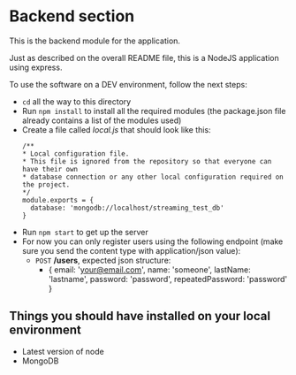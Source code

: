 # Backend section

This is the backend module for the application.

Just as described on the overall README file, this is a NodeJS application using express.

To use the software on a DEV environment, follow the next steps:

* `cd` all the way to this directory
* Run `npm install` to install all the required modules (the package.json file already contains a list of the modules used)
* Create a file called *local.js* that should look like this:
  ```
  /**
  * Local configuration file.
  * This file is ignored from the repository so that everyone can have their own
  * database connection or any other local configuration required on the project.
  */
  module.exports = {
    database: 'mongodb://localhost/streaming_test_db'
  }
  ```
* Run `npm start` to get up the server
* For now you can only register users using the following endpoint (make sure you send the content type with application/json value):
  - `POST` **/users**, expected json structure:
    * { email: 'your@email.com', name: 'someone', lastName: 'lastname', password: 'password', repeatedPassword: 'password' }

## Things you should have installed on your local environment

* Latest version of node
* MongoDB
